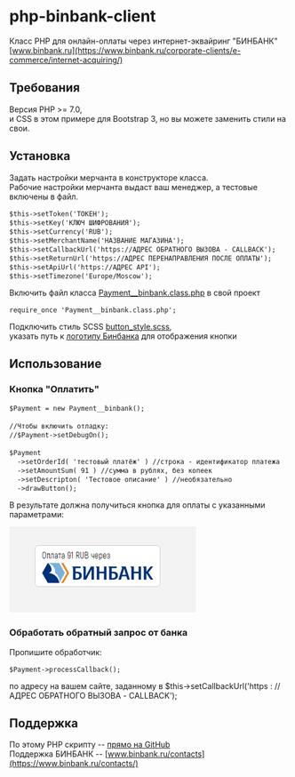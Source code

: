 # php-binbank-client
Класс PHP для онлайн-оплаты через интернет-эквайринг "БИНБАНК"  
[www.binbank.ru](https://www.binbank.ru/corporate-clients/e-commerce/internet-acquiring/)


## Требования
Версия PHP >= 7.0,  
и CSS в этом примере для Bootstrap 3, но вы можете заменить стили на свои.

## Установка
Задать настройки мерчанта в конструкторе класса.  
Рабочие настройки мерчанта выдаст ваш менеджер, а тестовые включены в файл.
```
$this->setToken('ТОКЕН');
$this->setKey('КЛЮЧ ШИФРОВАНИЯ');
$this->setCurrency('RUB');
$this->setMerchantName('НАЗВАНИЕ МАГАЗИНА');
$this->setCallbackUrl('https://АДРЕС ОБРАТНОГО ВЫЗОВА - CALLBACK');
$this->setReturnUrl('https://АДРЕС ПЕРЕНАПРАВЛЕНИЯ ПОСЛЕ ОПЛАТЫ');
$this->setApiUrl('https://АДРЕС API');
$this->setTimezone('Europe/Moscow');
```

Включить файл класса [Payment__binbank.class.php](/Payment__binbank.class.php) в свой проект
```
require_once 'Payment__binbank.class.php';
```
Подключить стиль SCSS [button_style.scss](/button_style.scss),  
указать путь к [логотипу Бинбанка](/binbank_lil_logo.png) для отображения кнопки

## Использование
### Кнопка "Оплатить"
```
$Payment = new Payment__binbank();

//Чтобы включить отладку:
//$Payment->setDebugOn();

$Payment
  ->setOrderId( 'тестовый платёж' ) //строка - идентификатор платежа
  ->setAmountSum( 91 ) //сумма в рублях, без копеек
  ->setDescripton( 'Тестовое описание' ) //необязательно
  ->drawButton();
```
В результате должна получиться кнопка для оплаты с указанными параметрами:

![Screenshot](/screenshot.png)

### Обработать обратный запрос от банка
Пропишите обработчик:
```
$Payment->processCallback();
```
по адресу на вашем сайте, заданному в $this->setCallbackUrl('https : //АДРЕС ОБРАТНОГО ВЫЗОВА - CALLBACK');

## Поддержка
По этому PHP скрипту -- [прямо на GitHub](https://github.com/bridgemedia/php-binbank-client/issues)  
Поддержка БИНБАНК -- [www.binbank.ru/contacts](https://www.binbank.ru/contacts/)
